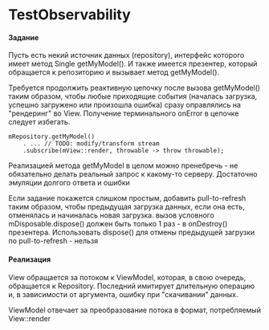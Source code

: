 # TestObservability

#### Задание

Пусть есть некий источник данных (repository), интерфейс которого имеет метод Single<MyModel> getMyModel().  И также имеется презентер, который обращается к репозиторию и вызывает метод getMyModel().

Требуется продолжить реактивную цепочку после вызова getMyModel() таким образом, чтобы любые приходящие события (началась загрузка, успешно загружено или произошла ошибка) сразу оправлялись на "рендеринг" во View. Получение терминального onError в цепочке следует избегать.

```
mRepository.getMyModel()
    . ... // TODO: modify/transform stream
    .subscribe(mView::render, throwable -> throw throwable);
```

Реализацией метода getMyModel в целом можно пренебречь - не обязательно делать реальный запрос к какому-то серверу. Достаточно эмуляции долгого ответа и ошибки

Если задание покажется слишком простым, добавить pull-to-refresh таким образом, чтобы предыдущая загрузка данных, если она есть, отменялась и начиналась новая загрузка.
вызов условного mDisposable.dispose() должен быть только 1 раз - в onDestroy() презентера. Использовать dispose() для отмены предыдущей загрузки по pull-to-refresh - нельзя

#### Реализация

View обращается за потоком к ViewModel, которая, в свою очередь,
обращается к Repository. Последний имитирует длительную операцию и,
в зависимости от аргумента, ошибку при "скачивании" данных.

ViewModel отвечает за преобразование потока в формат, потребляемый
View::render
